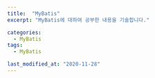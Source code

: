 ```yaml
---
title:  "MyBatis"
excerpt: "MyBatis에 대하여 공부한 내용을 기술합니다."

categories:
  - MyBatis
tags:
  - MyBatis

last_modified_at: "2020-11-28"
---
```



